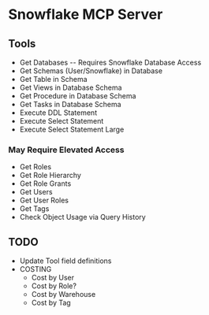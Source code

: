 # Snowflake MCP Server

## Tools

- Get Databases -- Requires Snowflake Database Access
- Get Schemas (User/Snowflake) in Database
- Get Table in Schema
- Get Views in Database Schema
- Get Procedure in Database Schema
- Get Tasks in Database Schema
- Execute DDL Statement
- Execute Select Statement
- Execute Select Statement Large

### May Require Elevated Access

- Get Roles
- Get Role Hierarchy
- Get Role Grants
- Get Users
- Get User Roles
- Get Tags
- Check Object Usage via Query History

## TODO

- Update Tool field definitions
- COSTING
  - Cost by User
  - Cost by Role?
  - Cost by Warehouse
  - Cost by Tag

